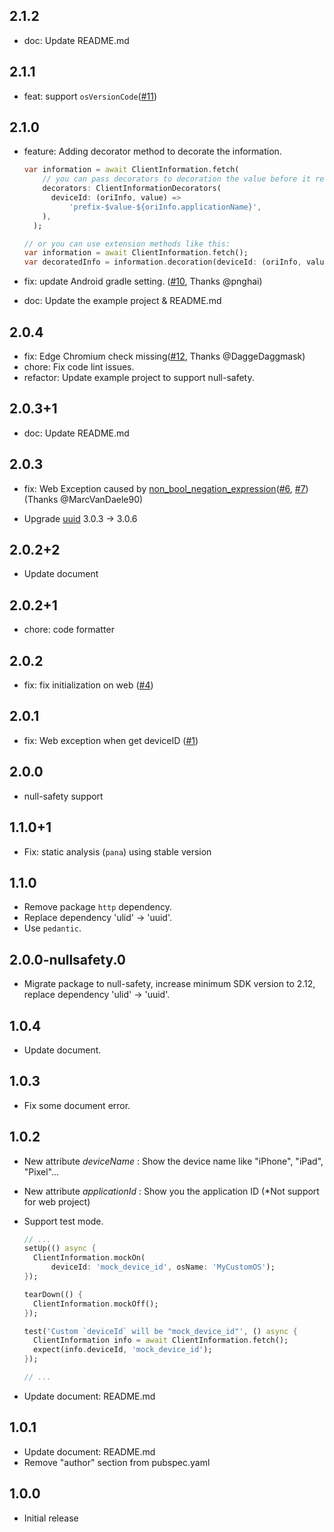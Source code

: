 ## 2.1.2

- doc: Update README.md

## 2.1.1

- feat: support `osVersionCode`([#11](https://github.com/Kent1011/client_information/issues/11))

## 2.1.0

- feature: Adding decorator method to decorate the information.

  ```dart
  var information = await ClientInformation.fetch(
      // you can pass decorators to decoration the value before it return.
      decorators: ClientInformationDecorators(
        deviceId: (oriInfo, value) =>
            'prefix-$value-${oriInfo.applicationName}',
      ),
    );

  // or you can use extension methods like this:
  var information = await ClientInformation.fetch();
  var decoratedInfo = information.decoration(deviceId: (oriInfo, value) => '$value-some-suffix-string-here');
  ```

- fix: update Android gradle setting. ([#10](https://github.com/Kent1011/client_information/issues/10), Thanks @pnghai)
- doc: Update the example project & README.md

## 2.0.4

- fix: Edge Chromium check missing([#12](https://github.com/Kent1011/client_information/issues/12), Thanks @DaggeDaggmask)
- chore: Fix code lint issues.
- refactor: Update example project to support null-safety.

## 2.0.3+1

- doc: Update README.md

## 2.0.3

- fix: Web Exception caused by [non_bool_negation_expression](https://dart.dev/tools/diagnostic-messages#non_bool_negation_expression)([#6](https://github.com/Kent1011/client_information/issues/6), [#7](https://github.com/Kent1011/client_information/issues/7)) (Thanks @MarcVanDaele90)

- Upgrade [uuid](https://pub.dev/packages/uuid) 3.0.3 -> 3.0.6

## 2.0.2+2

- Update document

## 2.0.2+1

- chore: code formatter

## 2.0.2

- fix: fix initialization on web ([#4](https://github.com/Kent1011/client_information/pull/4))

## 2.0.1

- fix: Web exception when get deviceID ([#1](https://github.com/Kent1011/client_information/issues/1))

## 2.0.0

- null-safety support

## 1.1.0+1

- Fix: static analysis (`pana`) using stable version

## 1.1.0

- Remove package `http` dependency.
- Replace dependency 'ulid' -> 'uuid'.
- Use `pedantic`.

## 2.0.0-nullsafety.0

- Migrate package to null-safety, increase minimum SDK version to 2.12, replace dependency 'ulid' -> 'uuid'.

## 1.0.4

- Update document.

## 1.0.3

- Fix some document error.

## 1.0.2

- New attribute _deviceName_ : Show the device name like "iPhone", "iPad", "Pixel"...
- New attribute _applicationId_ : Show you the application ID (\*Not support for web project)
- Support test mode.

  ```dart
  // ...
  setUp(() async {
    ClientInformation.mockOn(
        deviceId: 'mock_device_id', osName: 'MyCustomOS');
  });

  tearDown(() {
    ClientInformation.mockOff();
  });

  test('Custom `deviceId` will be "mock_device_id"', () async {
    ClientInformation info = await ClientInformation.fetch();
    expect(info.deviceId, 'mock_device_id');
  });

  // ...
  ```

- Update document: README.md

## 1.0.1

- Update document: README.md
- Remove "author" section from pubspec.yaml

## 1.0.0

- Initial release
